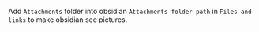 Add `Attachments` folder into obsidian `Attachments folder path` in `Files and links` to make obsidian see pictures.
